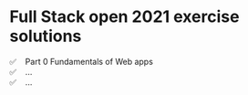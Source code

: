 # Full Stack open 2021 exercise solutions

✅ &nbsp;&nbsp; Part 0 Fundamentals of Web apps  
✅ &nbsp;&nbsp; ...  
✅ &nbsp;&nbsp; ... 
